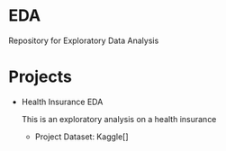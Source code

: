 # EDA
Repository for Exploratory Data Analysis
# Projects
* Health Insurance EDA
 
  This is an exploratory analysis on a health insurance
  * Project Dataset: Kaggle[]

